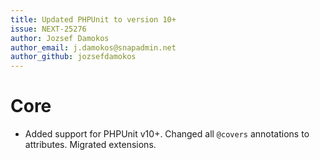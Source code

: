 ```yaml
---
title: Updated PHPUnit to version 10+
issue: NEXT-25276
author: Jozsef Damokos
author_email: j.damokos@snapadmin.net
author_github: jozsefdamokos
---
```

# Core
* Added support for PHPUnit v10+. Changed all `@covers` annotations to attributes. Migrated extensions.
